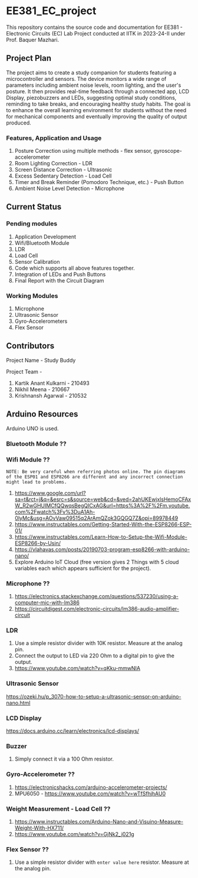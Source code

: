 # EE381_EC_project

This repository contains the source code and documentation for EE381 - Electronic Circuits (EC) Lab Project conducted at IITK in 2023-24-II under Prof. Baquer Mazhari.

## Project Plan

The project aims to create a study companion for students featuring a microcontroller and sensors. The device monitors a wide range of parameters including ambient noise levels, room lighting, and the user's posture. It then provides real-time feedback through a connected app, LCD Display, piezobuzzers and LEDs, suggesting optimal study conditions, reminding to take breaks, and encouraging healthy study habits. The goal is to enhance the overall learning environment for students without the need for mechanical components and eventually improving the quality of output produced.

### Features, Application and Usage

1. Posture Correction using multiple methods - flex sensor, gyroscope-accelerometer
2. Room Lighting Correction - LDR
3. Screen Distance Correction - Ultrasonic
4. Excess Sedentary Detection - Load Cell
5. Timer and Break Reminder (Pomodoro Technique, etc.) - Push Button
6. Ambient Noise Level Detection - Microphone

## Current Status

### Pending modules

1. Application Development
2. Wifi/Bluetooth Module
3. LDR
4. Load Cell
5. Sensor Calibration
6. Code which supports all above features together.
7. Integration of LEDs and Push Buttons
8. Final Report with the Circuit Diagram

### Working Modules

1. Microphone
2. Ultrasonic Sensor
3. Gyro-Accelerometers
4. Flex Sensor

## Contributors

Project Name - Study Buddy

Project Team -

1. Kartik Anant Kulkarni - 210493
2. Nikhil Meena - 210667
3. Krishnansh Agarwal - 210532

## Arduino Resources

Arduino UNO is used.

### Bluetooth Module ??

### Wifi Module ??

```
NOTE: Be very careful when referring photos online. The pin diagrams of the ESP01 and ESP8266 are different and any incorrect connection might lead to problems.
```

1. <https://www.google.com/url?sa=t&rct=j&q=&esrc=s&source=web&cd=&ved=2ahUKEwjxlsHemoCFAxW_R2wGHUIMCfQQwqsBegQICxAG&url=https%3A%2F%2Fm.youtube.com%2Fwatch%3Fv%3DuA1Ah-0lyMc&usg=AOvVaw09515q2ArAmQZok3GQGQ7Z&opi=89978449>
2. <https://www.instructables.com/Getting-Started-With-the-ESP8266-ESP-01/>
3. <https://www.instructables.com/Learn-How-to-Setup-the-Wifi-Module-ESP8266-by-Usin/>
4. <https://vlahavas.com/posts/20190703-program-esp8266-with-arduino-nano/>
5. Explore Arduino IoT Cloud (free version gives 2 Things with 5 cloud variables each which appears sufficient for the project).

### Microphone ??

1. <https://electronics.stackexchange.com/questions/537230/using-a-computer-mic-with-lm386>
2. <https://circuitdigest.com/electronic-circuits/lm386-audio-amplifier-circuit>

### LDR

1. Use a simple resistor divider with 10K resistor. Measure at the analog pin.
2. Connect the output to LED via 220 Ohm to a digital pin to give the output.
3. <https://www.youtube.com/watch?v=qKku-mmwNIA>

### Ultrasonic Sensor

<https://ozeki.hu/p_3070-how-to-setup-a-ultrasonic-sensor-on-arduino-nano.html>

### LCD Display

<https://docs.arduino.cc/learn/electronics/lcd-displays/>

### Buzzer

1. Simply connect it via a 100 Ohm resistor.

### Gyro-Accelerometer ??

1. <https://electronicshacks.com/arduino-accelerometer-projects/>
2. MPU6050 - <https://www.youtube.com/watch?v=wTfSfhjhAU0>

### Weight Measurement - Load Cell ??

1. <https://www.instructables.com/Arduino-Nano-and-Visuino-Measure-Weight-With-HX711/>
2. <https://www.youtube.com/watch?v=GjNk2_j021g>

### Flex Sensor ??

1. Use a simple resistor divider with `enter value here` resistor. Measure at the analog pin.
